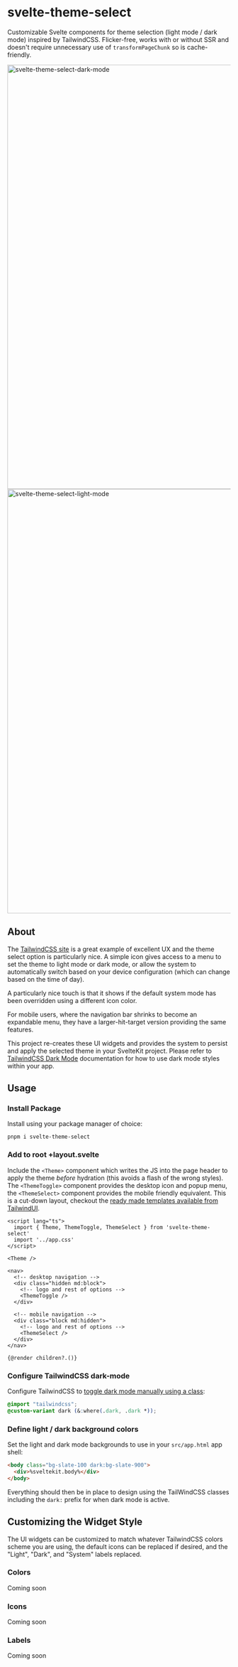 # svelte-theme-select

Customizable Svelte components for theme selection (light mode / dark mode) inspired by TailwindCSS. Flicker-free, works with or without SSR and doesn't require unnecessary use of `transformPageChunk` so is cache-friendly.

<img width="955" alt="svelte-theme-select-dark-mode" src="https://user-images.githubusercontent.com/304910/208352220-3b45ab48-d371-4580-abcf-e55ef872577c.png">

<img width="955" alt="svelte-theme-select-light-mode" src="https://user-images.githubusercontent.com/304910/208352212-ed8c37f0-a5a3-4a87-acdb-cf922e013fad.png">

## About

The [TailwindCSS site](https://tailwindcss.com/) is a great example of excellent UX and the theme select option is particularly nice. A simple icon gives access to a menu to set the theme to light mode or dark mode, or allow the system to automatically switch based on your device configuration (which can change based on the time of day).

A particularly nice touch is that it shows if the default system mode has been overridden using a different icon color.

For mobile users, where the navigation bar shrinks to become an expandable menu, they have a larger-hit-target version providing the same features.

This project re-creates these UI widgets and provides the system to persist and apply the selected theme in your SvelteKit project. Please refer to [TailwindCSS Dark Mode](https://tailwindcss.com/docs/dark-mode) documentation for how to use dark mode styles within your app.

## Usage

### Install Package

Install using your package manager of choice:

    pnpm i svelte-theme-select

### Add to root +layout.svelte

Include the `<Theme>` component which writes the JS into the page header to apply the theme _before_ hydration (this avoids a flash of the wrong styles). The `<ThemeToggle>` component provides the desktop icon and popup menu, the `<ThemeSelect>` component provides the mobile friendly equivalent. This is a cut-down layout, checkout the [ready made templates available from TailwindUI](https://tailwindui.com/).

```svelte
<script lang="ts">
  import { Theme, ThemeToggle, ThemeSelect } from 'svelte-theme-select'
  import '../app.css'
</script>

<Theme />

<nav>
  <!-- desktop navigation -->
  <div class="hidden md:block">
    <!-- logo and rest of options -->
    <ThemeToggle />
  </div>

  <!-- mobile navigation -->
  <div class="block md:hidden">
    <!-- logo and rest of options -->
    <ThemeSelect />
  </div>
</nav>

{@render children?.()}
```

### Configure TailwindCSS dark-mode

Configure TailwindCSS to [toggle dark mode manually using a class](https://tailwindcss.com/docs/dark-mode#toggling-dark-mode-manually):

```css
@import "tailwindcss";
@custom-variant dark (&:where(.dark, .dark *));
```

### Define light / dark background colors

Set the light and dark mode backgrounds to use in your `src/app.html` app shell:

```html
<body class="bg-slate-100 dark:bg-slate-900">
  <div>%sveltekit.body%</div>
</body>
```

Everything should then be in place to design using the TailWindCSS classes including the `dark:` prefix for when dark mode is active.

## Customizing the Widget Style

The UI widgets can be customized to match whatever TailwindCSS colors scheme you are using, the default icons can be replaced if desired, and the "Light", "Dark", and "System" labels replaced.

### Colors

Coming soon

### Icons

Coming soon

### Labels

Coming soon
